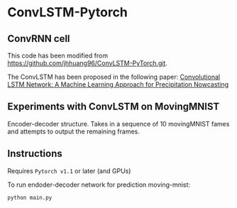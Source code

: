 

# ConvLSTM-Pytorch

## ConvRNN cell

This code has been modified from https://github.com/jhhuang96/ConvLSTM-PyTorch.git. 

The ConvLSTM has been proposed in the following paper: [Convolutional LSTM Network: A Machine Learning Approach for Precipitation Nowcasting](https://arxiv.org/abs/1506.04214)

## Experiments with ConvLSTM on MovingMNIST

Encoder-decoder structure. Takes in a sequence of 10 movingMNIST fames and attempts to output the remaining frames.

## Instructions

Requires `Pytorch v1.1` or later (and GPUs)

To run endoder-decoder network for prediction moving-mnist:

```python
python main.py
```
